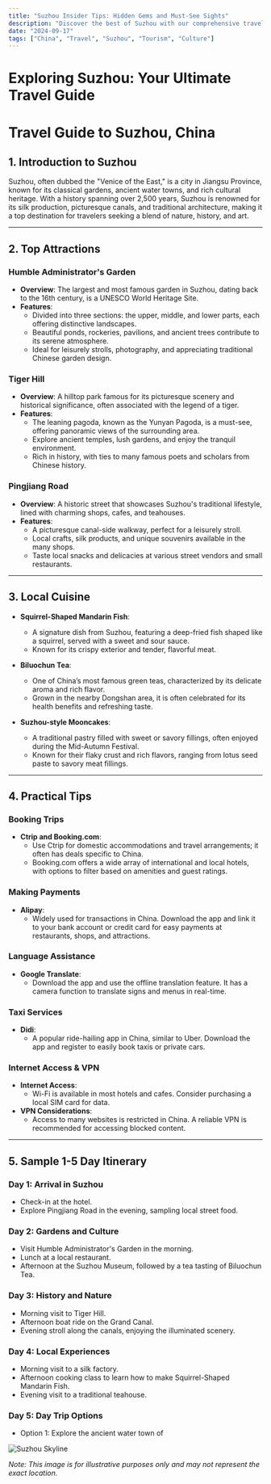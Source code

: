 ```yaml
---
title: "Suzhou Insider Tips: Hidden Gems and Must-See Sights"
description: "Discover the best of Suzhou with our comprehensive travel guide. Explore top attractions, savor local cuisine, and get insider tips for an unforgettable Chinese adventure."
date: "2024-09-17"
tags: ["China", "Travel", "Suzhou", "Tourism", "Culture"]
---
```


# Exploring Suzhou: Your Ultimate Travel Guide

# Travel Guide to Suzhou, China

## 1. Introduction to Suzhou
Suzhou, often dubbed the "Venice of the East," is a city in Jiangsu Province, known for its classical gardens, ancient water towns, and rich cultural heritage. With a history spanning over 2,500 years, Suzhou is renowned for its silk production, picturesque canals, and traditional architecture, making it a top destination for travelers seeking a blend of nature, history, and art.

---

## 2. Top Attractions

### Humble Administrator's Garden
- **Overview**: The largest and most famous garden in Suzhou, dating back to the 16th century, is a UNESCO World Heritage Site.
- **Features**:
  - Divided into three sections: the upper, middle, and lower parts, each offering distinctive landscapes.
  - Beautiful ponds, rockeries, pavilions, and ancient trees contribute to its serene atmosphere.
  - Ideal for leisurely strolls, photography, and appreciating traditional Chinese garden design.

### Tiger Hill
- **Overview**: A hilltop park famous for its picturesque scenery and historical significance, often associated with the legend of a tiger.
- **Features**:
  - The leaning pagoda, known as the Yunyan Pagoda, is a must-see, offering panoramic views of the surrounding area.
  - Explore ancient temples, lush gardens, and enjoy the tranquil environment.
  - Rich in history, with ties to many famous poets and scholars from Chinese history.

### Pingjiang Road
- **Overview**: A historic street that showcases Suzhou's traditional lifestyle, lined with charming shops, cafes, and teahouses.
- **Features**:
  - A picturesque canal-side walkway, perfect for a leisurely stroll.
  - Local crafts, silk products, and unique souvenirs available in the many shops.
  - Taste local snacks and delicacies at various street vendors and small restaurants.

---

## 3. Local Cuisine

- **Squirrel-Shaped Mandarin Fish**: 
  - A signature dish from Suzhou, featuring a deep-fried fish shaped like a squirrel, served with a sweet and sour sauce.
  - Known for its crispy exterior and tender, flavorful meat.

- **Biluochun Tea**: 
  - One of China’s most famous green teas, characterized by its delicate aroma and rich flavor.
  - Grown in the nearby Dongshan area, it is often celebrated for its health benefits and refreshing taste.

- **Suzhou-style Mooncakes**: 
  - A traditional pastry filled with sweet or savory fillings, often enjoyed during the Mid-Autumn Festival.
  - Known for their flaky crust and rich flavors, ranging from lotus seed paste to savory meat fillings.

---

## 4. Practical Tips

### Booking Trips
- **Ctrip and Booking.com**: 
  - Use Ctrip for domestic accommodations and travel arrangements; it often has deals specific to China.
  - Booking.com offers a wide array of international and local hotels, with options to filter based on amenities and guest ratings.

### Making Payments
- **Alipay**: 
  - Widely used for transactions in China. Download the app and link it to your bank account or credit card for easy payments at restaurants, shops, and attractions.

### Language Assistance
- **Google Translate**: 
  - Download the app and use the offline translation feature. It has a camera function to translate signs and menus in real-time.

### Taxi Services
- **Didi**: 
  - A popular ride-hailing app in China, similar to Uber. Download the app and register to easily book taxis or private cars.

### Internet Access & VPN
- **Internet Access**: 
  - Wi-Fi is available in most hotels and cafes. Consider purchasing a local SIM card for data.
- **VPN Considerations**: 
  - Access to many websites is restricted in China. A reliable VPN is recommended for accessing blocked content.

---

## 5. Sample 1-5 Day Itinerary

### Day 1: Arrival in Suzhou
- Check-in at the hotel.
- Explore Pingjiang Road in the evening, sampling local street food.

### Day 2: Gardens and Culture
- Visit Humble Administrator's Garden in the morning.
- Lunch at a local restaurant.
- Afternoon at the Suzhou Museum, followed by a tea tasting of Biluochun Tea.

### Day 3: History and Nature
- Morning visit to Tiger Hill.
- Afternoon boat ride on the Grand Canal.
- Evening stroll along the canals, enjoying the illuminated scenery.

### Day 4: Local Experiences
- Morning visit to a silk factory.
- Afternoon cooking class to learn how to make Squirrel-Shaped Mandarin Fish.
- Evening visit to a traditional teahouse.

### Day 5: Day Trip Options
- Option 1: Explore the ancient water town of

<img src="https://source.unsplash.com/1600x900/?Suzhou,cityscape" alt="Suzhou Skyline" loading="lazy">

*Note: This image is for illustrative purposes only and may not represent the exact location.*

